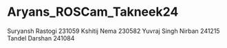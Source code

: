 # Aryans_ROSCam_Takneek24
Suryansh Rastogi 231059
Kshitij Nema 230582
Yuvraj Singh Nirban 241215
Tandel Darshan 241084
